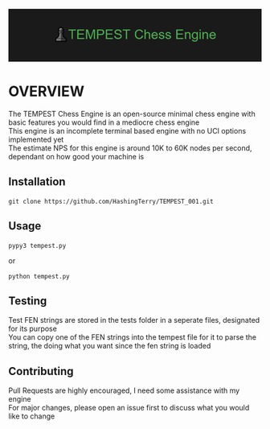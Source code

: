 
![Logo](logo.png)

# OVERVIEW

The TEMPEST Chess Engine is an open-source minimal chess engine with basic features you would find in a mediocre chess engine  
This engine is an incomplete terminal based engine with no UCI options implemented yet  
The estimate NPS for this engine is around 10K to 60K nodes per second, dependant on how good your machine is  

## Installation

```
git clone https://github.com/HashingTerry/TEMPEST_001.git
```

## Usage

```
pypy3 tempest.py
```

or  

```
python tempest.py
```

## Testing

Test FEN strings are stored in the tests folder in a seperate files, designated for its purpose  
You can copy one of the FEN strings into the tempest file for it to parse the string, the doing what you want since the fen string is loaded

## Contributing

Pull Requests are highly encouraged, I need some assistance with my engine  
For major changes, please open an issue first to discuss what you would like to change
